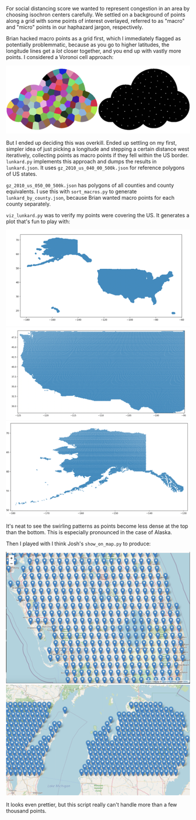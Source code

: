 For social distancing score we wanted to represent congestion in an area by choosing isochron centers carefully. We settled on a background of points along a grid with some points of interest overlayed, referred to as "macro" and "micro" points in our haphazard jargon, respectively.

Brian hacked macro points as a grid first, which I immediately flagged as potentially problemmatic, because as you go to higher latitudes, the longitude lines get a *lot* closer together, and you end up with vastly more points. I considered a Voronoi cell approach:

![](YXuwg.png)

But I ended up deciding this was overkill. Ended up settling on my first, simpler idea of just picking a longitude and stepping a certain distance west iteratively, collecting points as macro points if they fell within the US border. `lunkard.py` implements this approach and dumps the results in `lunkard.json`. It uses `gz_2010_us_040_00_500k.json` for reference polygons of US states.

`gz_2010_us_050_00_500k.json` has polygons of all counties and county equivalents. I use this with `sort_macros.py` to generate `lunkard_by_county.json`, because Brian wanted macro points for each county separately.

`viz_lunkard.py` was to verify my points were covering the US. It generates a plot that's fun to play with:

![](Screen%20Shot%202020-04-23%20at%2012.05.08%20PM.png)
![](Screen%20Shot%202020-04-23%20at%2012.35.01%20PM.png)
![Alaska](Screen%20Shot%202020-04-23%20at%2012.38.05%20PM.png)

It's neat to see the swirling patterns as points become less dense at the top than the bottom. This is especially pronounced in the case of Alaska.

Then I played with I think Josh's `show_on_map.py` to produce:

![](Screen%20Shot%202020-04-23%20at%201.06.08%20PM.png)
![](Screen%20Shot%202020-04-23%20at%201.08.54%20PM.png)

It looks even prettier, but this script really can't handle more than a few thousand points.
